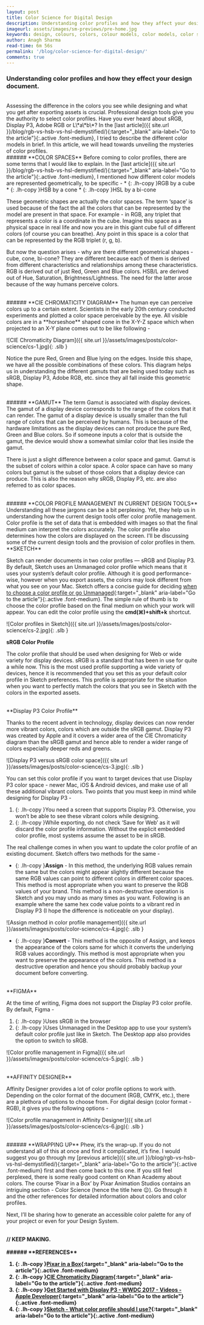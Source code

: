 ```yaml
---
layout: post
title: Color Science for Digital Design
description: Understanding color profiles and how they affect your design document. Learn about what is a color space, gamut and color profile management in this article.
imageurl: assets/images/sm-previews/pre-home.jpg
keywords: design, colours, colors, colour models, color models, color space, gamut, rgb, hsb, hsl, srgb, display p3, color profile
author: Anagh Sharma
read-time: 6m 56s
permalink: '/blog/color-science-for-digital-design/'
comments: true
---
```


### Understanding color profiles and how they effect your design document.

<br>
Assessing the difference in the colors you see while designing and what you get after exporting assets is crucial. Professional design tools give you the authority to select color profiles. Have you ever heard about sRGB, Display P3, Adobe RGB or L\*a\*b\*?   In the [last article]({{ site.url }}/blog/rgb-vs-hsb-vs-hsl-demystified/){:target="_blank" aria-label="Go to the article"}{:.active .font-medium}, I tried to describe the different color models in brief. In this article, we will head towards unveiling the mysteries of color profiles.

<br>
###### **COLOR SPACES**
Before coming to color profiles, there are some terms that I would like to explain. In the [last article]({{ site.url }}/blog/rgb-vs-hsb-vs-hsl-demystified/){:target="_blank" aria-label="Go to the article"}{:.active .font-medium}, I mentioned how different color models are represented geometrically, to be specific -
* {: .lh-copy }RGB by a cube
* {: .lh-copy }HSB by a cone
* {: .lh-copy }HSL by a bi-cone

These geometric shapes are actually the color spaces. The term ‘space’ is used because of the fact the all the colors that can be represented by the model are present in that space. For example - in RGB, any triplet that represents a color is a coordinate in the cube. Imagine this space as a physical space in real life and now you are in this giant cube full of different colors (of course you can breathe). Any point in this space is a color that can be represented by the RGB triplet (r, g, b).

But now the question arises - why are there different geometrical shapes - cube, cone, bi-cone? They are different because each of them is derived from different characteristics and relationships among these characteristics. RGB is derived out of just Red, Green and Blue colors. HSB/L are derived out of Hue, Saturation, Brightness/Lightness. The need for the latter arose because of the way humans perceive colors.

<br>
###### **CIE CHROMATICITY DIAGRAM**
The human eye can perceive colors up to a certain extent. Scientists in the early 20th century conducted experiments and plotted a color space perceivable by the eye. All visible colors are in a **horseshoe** shaped cone in the X-Y-Z space which when projected to an X-Y plane comes out to be like following -

![CIE Chromaticity Diagram]({{ site.url }}/assets/images/posts/color-science/cs-1.jpg){: .slb }

Notice the pure Red, Green and Blue lying on the edges. Inside this shape, we have all the possible combinations of these colors. This diagram helps us in understanding the different gamuts that are being used today such as sRGB, Display P3, Adobe RGB, etc. since they all fall inside this geometric shape.

<br>
###### **GAMUT**
The term Gamut is associated with display devices. The gamut of a display device corresponds to the range of the colors that it can render. The gamut of a display device is usually smaller than the full range of colors that can be perceived by humans. This is because of the hardware limitations as the display devices can not produce the pure Red, Green and Blue colors. So if someone inputs a color that is outside the gamut, the device would show a somewhat similar color that lies inside the gamut.

There is just a slight difference between a color space and gamut. Gamut is the subset of colors within a color space. A color space can have so many colors but gamut is the subset of those colors that a display device can produce. This is also the reason why sRGB, Display P3, etc. are also referred to as color spaces.

<br>
###### **COLOR PROFILE MANAGEMENT IN CURRENT DESIGN TOOLS**
Understanding all these jargons can be a bit perplexing. Yet, they help us in understanding how the current design tools offer color profile management. Color profile is the set of data that is embedded with images so that the final medium can interpret the colors accurately. The color profile also determines how the colors are displayed on the screen. I’ll be discussing some of the current design tools and the provision of color profiles in them.

<br>
**SKETCH**

Sketch can render documents in two color profiles — sRGB and Display P3. By default, Sketch uses an Unmanaged color profile which means that it uses your system’s default color profile. Although it is good performance-wise, however when you export assets, the colors may look different from what you see on your Mac. Sketch offers a concise guide for deciding [when to choose a color profile or go Unmanaged](https://www.sketch.com/support/troubleshooting/color-management/){:target="_blank" aria-label="Go to the article"}{:.active .font-medium}. The simple rule of thumb is to choose the color profile based on the final medium on which your work will appear. You can edit the color profile using the **cmd(⌘)+shift+k** shortcut.

![Color profiles in Sketch]({{ site.url }}/assets/images/posts/color-science/cs-2.jpg){: .slb }

**sRGB Color Profile**

The color profile that should be used when designing for Web or wide variety for display devices. sRGB is a standard that has been in use for quite a while now. This is the most used profile supporting a wide variety of devices, hence it is recommended that you set this as your default color profile in Sketch preferences. This profile is appropriate for the situation when you want to perfectly match the colors that you see in Sketch with the colors in the exported assets.

<br>
**Display P3 Color Profile**

Thanks to the recent advent in technology, display devices can now render more vibrant colors, colors which are outside the sRGB gamut. Display P3 was created by Apple and it covers a wider area of the CIE Chromaticity diagram than the sRGB gamut and hence able to render a wider range of colors especially deeper reds and greens.

![Display P3 versus sRGB color space]({{ site.url }}/assets/images/posts/color-science/cs-3.jpg){: .slb }

You can set this color profile if you want to target devices that use Display P3 color space - newer Mac, iOS & Android devices, and make use of all these additional vibrant colors. Two points that you must keep in mind while designing for Display P3 -

1. {: .lh-copy }You need a screen that supports Display P3. Otherwise, you won’t be able to see these vibrant colors while designing.
2. {: .lh-copy }While exporting, do not check ‘Save for Web’ as it will discard the color profile information. Without the explicit embedded color profile, most systems assume the asset to be in sRGB.

The real challenge comes in when you want to update the color profile of an existing document. Sketch offers two methods for the same - 
* {: .lh-copy }**Assign** - In this method, the underlying RGB values remain the same but the colors might appear slightly different because the same RGB values can point to different colors in different color spaces. This method is most appropriate when you want to preserve the RGB values of your brand. This method is a non-destructive operation is Sketch and you may undo as many times as you want. Following is an example where the same hex code value points to a vibrant red in Display P3 (I hope the difference is noticeable on your display).

![Assign method in color profile management]({{ site.url }}/assets/images/posts/color-science/cs-4.jpg){: .slb }

* {: .lh-copy }**Convert** - This method is the opposite of Assign, and keeps the appearance of the colors same for which it converts the underlying RGB values accordingly. This method is most appropriate when you want to preserve the appearance of the colors. This method is a destructive operation and hence you should probably backup your document before converting.

<br>
**FIGMA**

At the time of writing, Figma does not support the Display P3 color profile. By default, Figma -

1. {: .lh-copy }Uses sRGB in the browser
2. {: .lh-copy }Uses Unmanaged in the Desktop app to use your system’s default color profile just like in Sketch. The Desktop app also provides the option to switch to sRGB.

![Color profile management in Figma]({{ site.url }}/assets/images/posts/color-science/cs-5.jpg){: .slb }

<br>
**AFFINITY DESIGNER**

Affinity Designer provides a lot of color profile options to work with. Depending on the color format of the document (RGB, CMYK, etc.), there are a plethora of options to choose from. For digital design (color format - RGB), it gives you the following options -

![Color profile management in Affinity Designer]({{ site.url }}/assets/images/posts/color-science/cs-6.jpg){: .slb }

<br>
###### **WRAPPING UP**
Phew, it’s the wrap-up. If you do not understand all of this at once and find it complicated, it’s fine. I would suggest you go through my [previous article]({{ site.url }}/blog/rgb-vs-hsb-vs-hsl-demystified/){:target="_blank" aria-label="Go to the article"}{:.active .font-medium} first and then come back to this one. If you still feel perplexed, there is some really good content on Khan Academy about colors. The course ‘Pixar in a Box’ by Pixar Animation Studios contains an intriguing section - Color Science (hence the title here 😉). Go through it and the other references for detailed information about colors and color profiles.

Next, I’ll be sharing how to generate an accessible color palette for any of your project or even for your Design System.


<br>
<strong>// KEEP MAKING.<strong>

<br>
<br>
###### **REFERENCES**

1. {: .lh-copy }[Pixar in a Box](https://www.khanacademy.org/partner-content/pixar){:target="_blank" aria-label="Go to the article"}{:.active .font-medium}
2. {: .lh-copy }[CIE Chromaticity Diagram](https://users.cs.cf.ac.uk/Dave.Marshall/Multimedia/node187.html){:target="_blank" aria-label="Go to the article"}{:.active .font-medium}
3. {: .lh-copy }[Get Started with Display P3 - WWDC 2017 - Videos - Apple Developer](https://developer.apple.com/videos/play/wwdc2017/821/){:target="_blank" aria-label="Go to the article"}{:.active .font-medium}
4. {: .lh-copy }[Sketch - What color profile should I use?](https://www.sketch.com/support/troubleshooting/color-management/){:target="_blank" aria-label="Go to the article"}{:.active .font-medium}